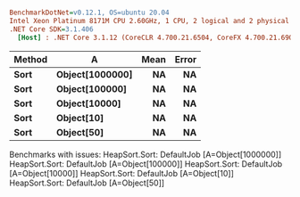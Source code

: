 ``` ini

BenchmarkDotNet=v0.12.1, OS=ubuntu 20.04
Intel Xeon Platinum 8171M CPU 2.60GHz, 1 CPU, 2 logical and 2 physical cores
.NET Core SDK=3.1.406
  [Host] : .NET Core 3.1.12 (CoreCLR 4.700.21.6504, CoreFX 4.700.21.6905), X64 RyuJIT


```
| Method |               A | Mean | Error |
|------- |---------------- |-----:|------:|
|   **Sort** | **Object[1000000]** |   **NA** |    **NA** |
|   **Sort** |  **Object[100000]** |   **NA** |    **NA** |
|   **Sort** |   **Object[10000]** |   **NA** |    **NA** |
|   **Sort** |      **Object[10]** |   **NA** |    **NA** |
|   **Sort** |      **Object[50]** |   **NA** |    **NA** |

Benchmarks with issues:
  HeapSort.Sort: DefaultJob [A=Object[1000000]]
  HeapSort.Sort: DefaultJob [A=Object[100000]]
  HeapSort.Sort: DefaultJob [A=Object[10000]]
  HeapSort.Sort: DefaultJob [A=Object[10]]
  HeapSort.Sort: DefaultJob [A=Object[50]]
